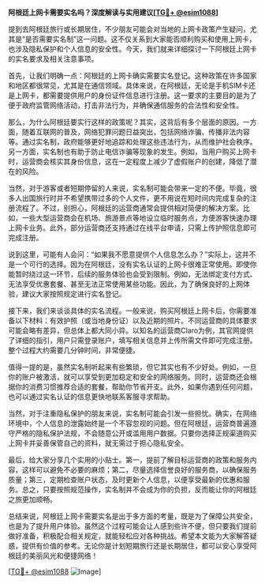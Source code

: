 **阿根廷上网卡需要实名吗？深度解读与实用建议[[TG💪+ @esim1088](https://t.me/s/esim1088)]**

提到去阿根廷旅行或长期居住，不少朋友可能会对当地的上网卡政策产生疑问，尤其是“是否需要实名制”这一问题。这不仅关系到大家能否顺利购买和使用上网卡，也涉及隐私保护和个人信息的安全性。今天，我们就来详细探讨一下阿根廷上网卡的实名要求及相关注意事项。

首先，让我们明确一点：阿根廷的上网卡确实需要实名登记。这种政策在许多国家和地区都很常见，尤其是在通信领域。具体来说，在阿根廷，无论是手机SIM卡还是上网卡，都需要提供用户的身份证件信息进行注册。这一要求的主要目的是为了便于政府监管网络活动，打击非法行为，并确保通信服务的合法性和安全性。

那么，为什么阿根廷要实行这样的政策呢？其实，这背后有多个层面的原因。一方面，随着互联网的普及，网络犯罪问题日益突出，包括网络诈骗、传播非法内容等。通过实名制，政府能够更好地追踪和处理这些违法行为，从而维护社会秩序。另一方面，实名制也有助于防止电信诈骗等现象的发生。例如，当用户购买上网卡时，运营商会核实其身份信息，这在一定程度上减少了虚假账户的创建，降低了潜在的风险。

当然，对于游客或者短期停留的人来说，实名制可能会带来一定的不便。毕竟，很多人出国旅行时并不希望携带过多的个人文件，更不用说在短时间内完成复杂的注册流程了。不过，别担心，阿根廷的运营商通常会提供相对简便的解决方案。比如，一些大型运营商会在机场、旅游景点等地设立临时服务点，方便游客快速办理上网卡业务。此外，部分运营商还支持通过在线平台申请，只需上传护照信息即可完成注册。

说到这里，可能有人会问：“如果我不愿意提供个人信息怎么办？”实际上，这并不是一个可行的选择。因为在阿根廷，没有实名认证的上网卡很难正常使用。即使你能暂时绕过这一环节，后续的服务体验也会受到限制。例如，无法绑定支付方式、无法享受优惠套餐、甚至无法正常使用某些功能。因此，为了确保良好的上网体验，建议大家按照规定进行实名登记。

接下来，我们来谈谈具体的实名流程。一般来说，购买阿根廷上网卡后，你需要准备以下材料：有效护照（或当地身份证）以及近期的照片。不同运营商的具体要求可能会略有差异，但总体上都大同小异。以知名的运营商Claro为例，其官网提供了详细的指引，用户只需登录账户，填写相关信息并上传所需文件即可完成注册。整个过程大约需要几分钟时间，非常便捷。

值得一提的是，虽然实名制听起来有些繁琐，但它其实也有不少好处。例如，一旦你的账户被激活，就可以享受到更加稳定和安全的网络服务。同时，运营商还会根据你的消费习惯推荐合适的套餐，帮助你节省开支。此外，如果你遇到任何问题，也可以通过实名认证的信息更快地联系客服寻求帮助。

当然，对于注重隐私保护的朋友来说，实名制可能会引发一些担忧。确实，在网络环境中，个人信息的泄露始终是一个不容忽视的问题。但在阿根廷，运营商普遍遵守严格的隐私保护法规，不会随意公开或滥用用户数据。只要你选择正规渠道购买上网卡并妥善保管自己的资料，就无需过于担心隐私安全。

最后，给大家分享几个实用的小贴士。第一，提前了解目标运营商的政策和服务内容，这样可以避免不必要的麻烦；第二，尽量选择信誉良好的服务商，以确保服务质量；第三，定期检查账户状态，及时更新个人信息，以便享受最新的优惠和服务。总之，只要按照规范操作，实名制并不会成为你的负担，反而能让你的阿根廷之旅更加顺畅。

总结来说，阿根廷上网卡需要实名是出于多方面的考量，既是为了保障公共安全，也是为了提升用户体验。虽然这个过程可能会让人感到些许不便，但只要我们提前做好准备，积极配合相关规定，就能轻松应对各种挑战。希望本文能为大家解答疑惑，提供有价值的参考。无论你是计划短期旅行还是长期居住，都可以安心享受阿根廷的美丽风光和便捷网络！

[[TG💪+ @esim1088](https://t.me/s/esim1088) ![Image](https://i.postimg.cc/4NQfJmqS/Snipaste-2025-05-13-00-14-12.png)]